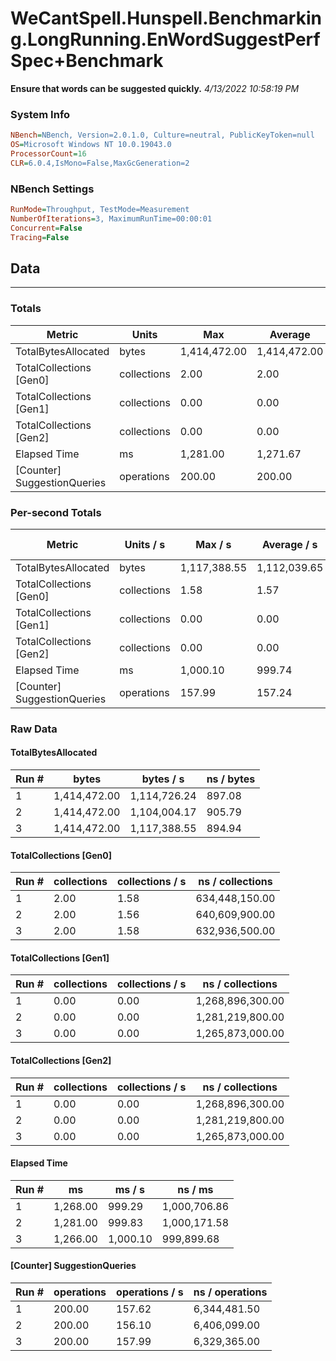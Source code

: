 ﻿# WeCantSpell.Hunspell.Benchmarking.LongRunning.EnWordSuggestPerfSpec+Benchmark
__Ensure that words can be suggested quickly.__
_4/13/2022 10:58:19 PM_
### System Info
```ini
NBench=NBench, Version=2.0.1.0, Culture=neutral, PublicKeyToken=null
OS=Microsoft Windows NT 10.0.19043.0
ProcessorCount=16
CLR=6.0.4,IsMono=False,MaxGcGeneration=2
```

### NBench Settings
```ini
RunMode=Throughput, TestMode=Measurement
NumberOfIterations=3, MaximumRunTime=00:00:01
Concurrent=False
Tracing=False
```

## Data
-------------------

### Totals
|          Metric |           Units |             Max |         Average |             Min |          StdDev |
|---------------- |---------------- |---------------- |---------------- |---------------- |---------------- |
|TotalBytesAllocated |           bytes |    1,414,472.00 |    1,414,472.00 |    1,414,472.00 |            0.00 |
|TotalCollections [Gen0] |     collections |            2.00 |            2.00 |            2.00 |            0.00 |
|TotalCollections [Gen1] |     collections |            0.00 |            0.00 |            0.00 |            0.00 |
|TotalCollections [Gen2] |     collections |            0.00 |            0.00 |            0.00 |            0.00 |
|    Elapsed Time |              ms |        1,281.00 |        1,271.67 |        1,266.00 |            8.14 |
|[Counter] SuggestionQueries |      operations |          200.00 |          200.00 |          200.00 |            0.00 |

### Per-second Totals
|          Metric |       Units / s |         Max / s |     Average / s |         Min / s |      StdDev / s |
|---------------- |---------------- |---------------- |---------------- |---------------- |---------------- |
|TotalBytesAllocated |           bytes |    1,117,388.55 |    1,112,039.65 |    1,104,004.17 |        7,085.11 |
|TotalCollections [Gen0] |     collections |            1.58 |            1.57 |            1.56 |            0.01 |
|TotalCollections [Gen1] |     collections |            0.00 |            0.00 |            0.00 |            0.00 |
|TotalCollections [Gen2] |     collections |            0.00 |            0.00 |            0.00 |            0.00 |
|    Elapsed Time |              ms |        1,000.10 |          999.74 |          999.29 |            0.41 |
|[Counter] SuggestionQueries |      operations |          157.99 |          157.24 |          156.10 |            1.00 |

### Raw Data
#### TotalBytesAllocated
|           Run # |           bytes |       bytes / s |      ns / bytes |
|---------------- |---------------- |---------------- |---------------- |
|               1 |    1,414,472.00 |    1,114,726.24 |          897.08 |
|               2 |    1,414,472.00 |    1,104,004.17 |          905.79 |
|               3 |    1,414,472.00 |    1,117,388.55 |          894.94 |

#### TotalCollections [Gen0]
|           Run # |     collections | collections / s |ns / collections |
|---------------- |---------------- |---------------- |---------------- |
|               1 |            2.00 |            1.58 |  634,448,150.00 |
|               2 |            2.00 |            1.56 |  640,609,900.00 |
|               3 |            2.00 |            1.58 |  632,936,500.00 |

#### TotalCollections [Gen1]
|           Run # |     collections | collections / s |ns / collections |
|---------------- |---------------- |---------------- |---------------- |
|               1 |            0.00 |            0.00 |1,268,896,300.00 |
|               2 |            0.00 |            0.00 |1,281,219,800.00 |
|               3 |            0.00 |            0.00 |1,265,873,000.00 |

#### TotalCollections [Gen2]
|           Run # |     collections | collections / s |ns / collections |
|---------------- |---------------- |---------------- |---------------- |
|               1 |            0.00 |            0.00 |1,268,896,300.00 |
|               2 |            0.00 |            0.00 |1,281,219,800.00 |
|               3 |            0.00 |            0.00 |1,265,873,000.00 |

#### Elapsed Time
|           Run # |              ms |          ms / s |         ns / ms |
|---------------- |---------------- |---------------- |---------------- |
|               1 |        1,268.00 |          999.29 |    1,000,706.86 |
|               2 |        1,281.00 |          999.83 |    1,000,171.58 |
|               3 |        1,266.00 |        1,000.10 |      999,899.68 |

#### [Counter] SuggestionQueries
|           Run # |      operations |  operations / s | ns / operations |
|---------------- |---------------- |---------------- |---------------- |
|               1 |          200.00 |          157.62 |    6,344,481.50 |
|               2 |          200.00 |          156.10 |    6,406,099.00 |
|               3 |          200.00 |          157.99 |    6,329,365.00 |


